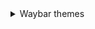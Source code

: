 <details> 
  <summary> Waybar themes </summary>
    
   - **Monochrome**
     <details> 
       <summary>Here's an image, just in case:</summary>
    
      
     </details>
     </details>
